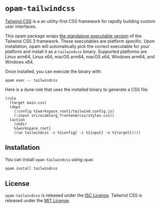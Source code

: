 # `opam-tailwindcss`

[Tailwind CSS](https://tailwindcss.com) is a an utility-first CSS framework for rapidly building custom user interfaces.

This opam package wraps [the standalone executable version](https://tailwindcss.com/blog/standalone-cli) of the Tailwind CSS 3 framework. These executables are platform specific. Upon installation, opam will automatically pick the correct executable for your platform and install it as a `tailwindcss` binary. Supported platforms are Linux arm64, Linux x64, macOS arm64, macOS x64, Windows arm64, and Windows x64.

Once installed, you can execute the binary with:

```
opam exec -- tailwindcss
```

Here is a dune rule that uses the installed binary to generate a CSS file:

```
(rule
  (target main.css)
  (deps
    (:config %{workspace_root}/tailwind.config.js)
    (:input src/ocamlorg_frontend/css/styles.css))
  (action
    (chdir
    %{workspace_root}
    (run tailwindcss -c %{config} -i %{input} -o %{target}))))
```

## Installation

You can install `opam-tailwindcss` using `opam`:

```bash
opam install tailwindcss
```

## License

`opam-tailwindcss` is released under the [ISC License](https://opensource.org/licenses/ISC).
Tailwind CSS is released under the [MIT License](https://opensource.org/licenses/MIT).

